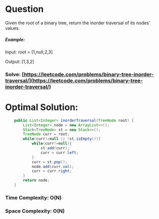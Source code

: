 # Question

Given the root of a binary tree, return the inorder traversal of its nodes' values.


##### Example:

Input: root = [1,null,2,3]

Output: [1,3,2]



### Solve: [https://leetcode.com/problems/binary-tree-inorder-traversal/](https://leetcode.com/problems/binary-tree-inorder-traversal/)
   


# Optimal Solution:  
``` java
    public List<Integer> inorderTraversal(TreeNode root) {
        List<Integer> node = new ArrayList<>();
        Stack<TreeNode> st = new Stack<>();
        TreeNode curr = root;
        while(curr!=null || !st.isEmpty()){
            while(curr!=null){
                st.add(curr);
                curr = curr.left;
            }
            curr = st.pop();
            node.add(curr.val);
            curr = curr.right;
        }
        return node;
    }
```
### Time Complexity: O(N)  
### Space Complexity: O(N) 